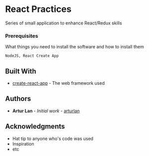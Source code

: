 # React Practices

Series of small application to enhance React/Redux skills

### Prerequisites

What things you need to install the software and how to install them

```
NodeJS, React Create App
```

## Built With

* [create-react-app](https://github.com/facebookincubator/create-react-app) - The web framework used

## Authors

* **Artur Lan** - *Initial work* - [arturlan](https://github.com/arturlan)

## Acknowledgments

* Hat tip to anyone who's code was used
* Inspiration
* etc
